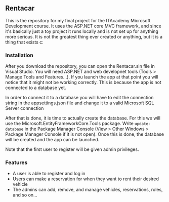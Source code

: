 ## Rentacar
This is the repository for my final project for the ITAcademy Microsoft Development course.
It uses the ASP.NET core MVC framework, and since it's basically just a toy project it runs locally and is not set up for anything more serious.
It is not the greatest thing ever created or anything, but it is a thing that exists c:
### Installation
After you download the repository, you can open the Rentacar.sln file in Visual Studio.
You will need ASP.NET and web developnet tools (Tools > Manage Tools and Features...).
If you launch the app at that point you will notice that it might not be working correctly.
This is because the app is not connected to a database yet.

In order to connect it to a database you will have to edit the connection string in the appsettings.json file and change it to a valid Microsoft SQL Server connection

After that is done, it is time to actually create the database. For this we will use the Microsoft.EntityFrameworkCore.Tools package.
Write `update-database` in the Package Manager Console (View > Other Windows > Package Manager Console if it is not open).
Once this is done, the database will be created and the app can be launched.

Note that the first user to register will be given admin privileges.
### Features
- A user is able to register and log in
- Users can make a reservation for when they want to rent their desired vehicle
- The admins can add, remove, and manage vehicles, reservations, roles, and so on...

